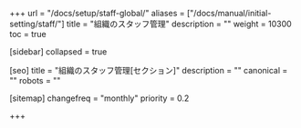 +++
url = "/docs/setup/staff-global/"
aliases = ["/docs/manual/initial-setting/staff/"]
title = "組織のスタッフ管理"
description = ""
weight = 10300
toc = true

[sidebar]
collapsed = true

[seo]
title = "組織のスタッフ管理[セクション]"
description = ""
canonical = ""
robots = ""

[sitemap]
  changefreq = "monthly"
  priority = 0.2

+++
